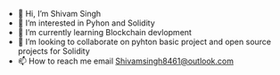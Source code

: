 - 👋 Hi, I’m Shivam Singh
- 👀 I’m interested in Pyhon and Solidity
- 🌱 I’m currently learning Blockchain devlopment 
- 💞️ I’m looking to collaborate on pyhton basic project and open source projects for Solidity
- 📫 How to reach me 
email Shivamsingh8461@outlook.com



<!---
ShivamRIG/ShivamRIG is a ✨ special ✨ repository because its `README.md` (this file) appears on your GitHub profile.
You can click the Preview link to take a look at your changes.
--->
